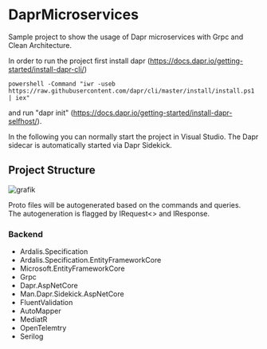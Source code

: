 # DaprMicroservices

Sample project to show the usage of Dapr microservices with Grpc and Clean Architecture.  

In order to run the project first install dapr (https://docs.dapr.io/getting-started/install-dapr-cli/)


```console
powershell -Command "iwr -useb https://raw.githubusercontent.com/dapr/cli/master/install/install.ps1 | iex"
```

and run "dapr init" (https://docs.dapr.io/getting-started/install-dapr-selfhost/).

In the following you can normally start the project in Visual Studio. The Dapr sidecar is automatically started via Dapr Sidekick.

## Project Structure

![grafik](https://user-images.githubusercontent.com/106377614/209716594-81106af8-4d0f-49e0-89bc-044ad229cdd2.png)

Proto files will be autogenerated based on the commands and queries.  
The autogeneration is flagged by IRequest<> and IResponse.

### Backend
- Ardalis.Specification
- Ardalis.Specification.EntityFrameworkCore
- Microsoft.EntityFrameworkCore
- Grpc
- Dapr.AspNetCore
- Man.Dapr.Sidekick.AspNetCore
- FluentValidation
- AutoMapper
- MediatR
- OpenTelemtry
- Serilog
